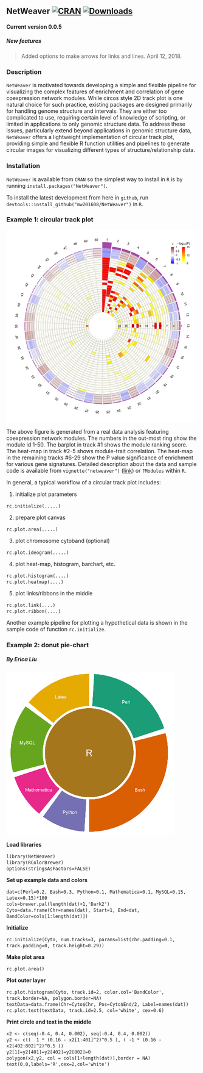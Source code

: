 ## NetWeaver [![CRAN](http://www.r-pkg.org/badges/version/NetWeaver)](https://cran.r-project.org/package=NetWeaver) [![Downloads](http://cranlogs.r-pkg.org/badges/NetWeaver?color=brightgreen)](http://www.r-pkg.org/pkg/NetWeaver)

#### Current version 0.0.5
##### New features
> Added options to make arrows for links and lines. April 12, 2018.

### Description
`NetWeaver` is motivated towards developing a simple and flexible pipeline for visualizing the complex features of enrichment and correlation of gene coexpression network modules. While circos style 2D track plot is one natural choice for such practice, existing packages are designed primarily for handling genome structure and intervals. They are either too complicated to use, requiring certain level of knowledge of scripting, or limited in applications to only genomic structure data. To address these issues, particularly extend beyond applications in genomic structure data, `NetWeaver` offers a lightweight implementation of circular track plot, providing simple and flexible R function utilities and pipelines to generate circular images for visualizing different types of structure/relationship data.

### Installation
`NetWeaver` is available from `CRAN` so the simplest way to install in `R` is by running `install.packages("NetWeaver")`.

To install the latest development from here in `github`, run `devtools::install_github("mw201608/NetWeaver")` in `R`.

### Example 1: circular track plot
![Module ranking](ex1.circular.png)

The above figure is generated from a real data analysis featuring coexpression network modules. The numbers in the out-most ring show the module id 1-50. The barplot in track #1 shows the module ranking score. The heat-map in track #2-5 shows module-trait correlation. The heat-map in the remaining tracks #6-29 show the P value significance of enrichment for various gene signatures.
Detailed description about the data and sample code is available from
`vignette("netweaver")` ([link](examples/netweaver.Md)) or `?Modules` within `R`.

In general, a typical workflow of a circular track plot includes:

1. initialize plot parameters

```
rc.initialize(.....)
```

2. prepare plot canvas

```
rc.plot.area(.....)
```

3. plot chromosome cytoband (optional)

```
rc.plot.ideogram(.....)
```

4. plot heat-map, histogram, barchart, etc.

```
rc.plot.histogram(....)
rc.plot.heatmap(....)
```

5. plot links/ribbons in the middle

```
rc.plot.link(....)
rc.plot.ribbon(....)
```

Another example pipeline for plotting a hypothetical data is shown in the sample code of function `rc.initialize`.

### Example 2: donut pie-chart
##### By Erica Liu

![donut pie-chart](ex2.donut.png)

**Load libraries**
```
library(NetWeaver)
library(RColorBrewer)
options(stringsAsFactors=FALSE)
```

**Set up example data and colors**
```
dat=c(Perl=0.2, Bash=0.3, Python=0.1, Mathematica=0.1, MySQL=0.15, Latex=0.15)*100
cols=brewer.pal(length(dat)+1,'Dark2')
Cyto=data.frame(Chr=names(dat), Start=1, End=dat, BandColor=cols[1:length(dat)])
```
**Initialize**

```
rc.initialize(Cyto, num.tracks=3, params=list(chr.padding=0.1, track.padding=0, track.height=0.29))
```

**Make plot area**

```
rc.plot.area()
```

**Plot outer layer**

```
rc.plot.histogram(Cyto, track.id=2, color.col='BandColor', track.border=NA, polygon.border=NA)
textData=data.frame(Chr=Cyto$Chr, Pos=Cyto$End/2, Label=names(dat))
rc.plot.text(textData, track.id=2.5, col='white', cex=0.6)
```

**Print circle and text in the middle**

```
x2 <- c(seq(-0.4, 0.4, 0.002), seq(-0.4, 0.4, 0.002))
y2 <- c((  1 * (0.16 - x2[1:401]^2)^0.5 ), ( -1 * (0.16 - x2[402:802]^2)^0.5 ))
y2[1]=y2[401]=y2[402]=y2[802]=0
polygon(x2,y2, col = cols[1+length(dat)],border = NA)
text(0,0,labels='R',cex=2,col='white')
```
